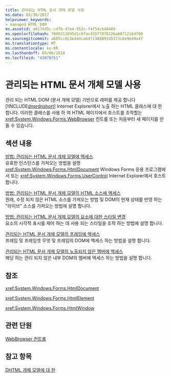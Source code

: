 ```yaml
---
title: 관리되는 HTML 문서 개체 모델 사용
ms.date: 03/30/2017
helpviewer_keywords:
- managed HTML DOM
ms.assetid: a017dd5c-cd7b-47e4-952c-f4f54cb48409
ms.openlocfilehash: 7800311895d1c0fac43577076226a68712164f60
ms.sourcegitcommit: a885cc8c3e444ca6471348893d5373c6e9e49a47
ms.translationtype: MT
ms.contentlocale: ko-KR
ms.lasthandoff: 09/06/2018
ms.locfileid: "43878751"
---
```

# <a name="using-the-managed-html-document-object-model"></a>관리되는 HTML 문서 개체 모델 사용
관리 되는 HTML DOM (문서 개체 모델) 기반으로 래퍼를 제공 합니다 [!INCLUDE[dnprdnshort](../../../../includes/dnprdnshort-md.md)] Internet Explorer에서 노출 하는 HTML 클래스에 대 한 합니다. 이러한 클래스를 사용 하 여 HTML 페이지에서 호스트를 조작할는 <xref:System.Windows.Forms.WebBrowser> 컨트롤 또는 처음부터 새 페이지를 만들 수 있습니다.  
  
## <a name="in-this-section"></a>섹션 내용  
 [방법: 관리되는 HTML 문서 개체 모델에 액세스](../../../../docs/framework/winforms/controls/how-to-access-the-managed-html-document-object-model.md)  
 유효한 인스턴스를 가져오는 방법을 설명 <xref:System.Windows.Forms.HtmlDocument> Windows Forms 응용 프로그램에서 또는 <xref:System.Windows.Forms.UserControl> Internet Explorer에서 호스트 합니다.  
  
 [방법: 관리되는 HTML 문서 개체 모델의 HTML 소스에 액세스](../../../../docs/framework/winforms/controls/how-to-access-the-html-source-in-the-managed-html-document-object-model.md)  
 원래, 수정 되지 않은 HTML 소스를 가져오는 방법 및 DOM의 현재 상태를 반영 하는 "라이브" 소스를 가져오는 방법에 설명 합니다.  
  
 [방법: 관리되는 HTML 문서 개체 모델의 요소에 대한 스타일 변경](../../../../docs/framework/winforms/controls/how-to-change-styles-on-an-element-in-the-managed-html-document-object-model.md)  
 요소의 시각적 표시를 제어 하는 데 사용 되는 스타일을 조작 하는 방법에 설명 합니다.  
  
 [관리되는 HTML 문서 개체 모델의 프레임에 액세스](../../../../docs/framework/winforms/controls/accessing-frames-in-the-managed-html-document-object-model.md)  
 프레임 및 프레임셋 무엇 및 프레임의 DOM에 액세스 하는 방법을 설명 합니다.  
  
 [관리되는 HTML 문서 개체 모델의 노출되지 않은 멤버에 액세스](../../../../docs/framework/winforms/controls/accessing-unexposed-members-on-the-managed-html-document-object-model.md)  
 해당 하는 관리 되지 않은 내부 DOM의 멤버에 액세스 하는 방법을 설명 합니다.  
  
## <a name="reference"></a>참조  
 <xref:System.Windows.Forms.HtmlDocument>  
  
 <xref:System.Windows.Forms.HtmlElement>  
  
 <xref:System.Windows.Forms.HtmlWindow>  
  
## <a name="related-sections"></a>관련 단원  
 [WebBrowser 컨트롤](../../../../docs/framework/winforms/controls/webbrowser-control-windows-forms.md)  
  
## <a name="see-also"></a>참고 항목  
 [DHTML 개체 모델에 대 한](https://msdn.microsoft.com/library/default.asp?url=/workshop/author/om/doc_object.asp)
